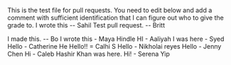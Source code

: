 This is the test file for pull requests. You need to edit below and add a comment with sufficient identification that I can figure out who to give the grade to. 
I wrote this -- Sahil 
Test pull request. -- Britt

I made this. -- Bo
I wrote this - Maya Hindle
HI - Aaliyah
I was here - Syed
Hello - Catherine He
Hello!! = Calhi S
Hello - Nikholai reyes 
Hello - Jenny Chen
Hi - Caleb
Hashir Khan was here. 
Hi! - Serena Yip
